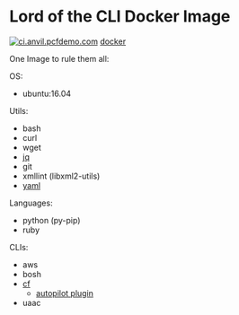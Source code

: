 # Lord of the CLI Docker Image

[![ci.anvil.pcfdemo.com](https://ci.anvil.pcfdemo.com/api/v1/teams/main/pipelines/docker-lotc/jobs/build/badge)](https://ci.anvil.pcfdemo.com/teams/main/pipelines/docker-lotc) [docker](https://hub.docker.com/r/patrickcrocker/lotc/)

One Image to rule them all:

OS:
- ubuntu:16.04

Utils:
- bash
- curl
- wget
- [jq](https://stedolan.github.io/jq/)
- git
- xmllint (libxml2-utils)
- [yaml](https://github.com/mikefarah/yaml)

Languages:
- python (py-pip)
- ruby

CLIs:
- aws
- bosh
- [cf](https://github.com/cloudfoundry/cli)
  - [autopilot plugin](https://github.com/contraband/autopilot)
- uaac
